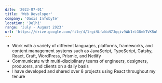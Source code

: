 ```yaml
---
date: '2023-07-01'
title: 'Web Developer'
company: 'Oasis Infobyte'
location: 'Delhi'
range: 'July - August 2023'
url: 'https://drive.google.com/file/d/1rgiNLfaNaN7Jqqiv9Wb1rLG8mkTVKBu5/view'
---
```


- Work with a variety of different languages, platforms, frameworks, and content management systems such as JavaScript, TypeScript, Gatsby, React, Craft, WordPress, Prismic, and Netlify
- Communicate with multi-disciplinary teams of engineers, designers, producers, and clients on a daily basis
- I have developed and shared over 6 projects using React throughout my tenure
